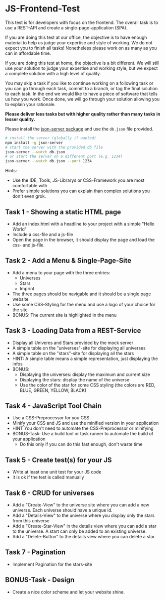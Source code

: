 # JS-Frontend-Test

This test is for developers with focus on the frontend.
The overall task is to use a REST-API and create a single-page-application (SPA).

If you are doing this test at our office, the objective is to have enough material to help us judge your expertise and style of working. We do not expect you to finish all tasks! Nonetheless please work on as many as you can in affordable time.

If you are doing this test at home, the objective is a bit different. We will still use your solution to judge your expertise and working style, but we expect a complete solution with a high level of quality.

You may skip a task if you like to continue working on a following task or you can go through
each task, commit to a branch, or tag the final solution to each task. In the end we would like to have a piece of software that tells us how you work. Once done, we will go through your solution allowing you to explain your rationale.

__Please deliver less tasks but with higher quality rather than many tasks in lesser quality.__

Please install the [json-server package](https://www.npmjs.com/package/json-server) and use the ```db.json``` file provided. 
 
```bash
# install the server (globally if wanted)
npm install -g json-server
# start the server with the provided db file
json-server --watch db.json
# or start the server on a different port (e.g. 1234)
json-server --watch db.json --port 1234
```

Hints:

   * Use the IDE, Tools, JS-Librarys or CSS-Framework you are most comfortable with
   * Prefer simple solutions you can explain than complex solutions you don't even grok.


## Task 1 - Showing a static HTML page

   * Add an index.html with a headline to your project with a simple "Hello World"
   * Include a css-file and a js-file
   * Open the page in the browser, it should display the page and load the css- and js-file.


## Task 2 - Add a Menu & Single-Page-Site

   * Add a menu to your page with the three entries:
      * Universes
      * Stars
      * Imprint
   * The three pages should be navigable and it should be a single page website
   * Use some CSS-Styling for the menu and use a logo of your choice for the site 
   * BONUS: The current site is highlighted in the menu


## Task 3 - Loading Data from a REST-Service

   * Display all Univeres and Stars provided by the mock server 
   * A simple table on the "universes"-site for displaying all universes
   * A simple table on the "stars"-site for displaying all the stars
   * HINT: A simple table means a simple representation, just displaying the infos
   * BONUS:
      * Displaying the universes: display the maximum and current size
      * Displaying the stars: display the name of the universe
      * Use the color of the star for some CSS styling (the colors are RED, BLUE, GREEN, YELLOW, BLACK)

## Task 4 - JavaScript Tool Chain

   * Use a CSS-Preprocessor for you CSS
   * Minify your CSS and JS and use the minified version in your application
   * HINT You don't need to automate the CSS-Preprocessor or minifying
   * BONUS-Task: Use a build tool or task runner to automate the build of your application
      * Do this only if you can do this fast enough, don't waste time


## Task 5 - Create test(s) for your JS

   * Write at least one unit test for your JS code
   * It is ok if the test is called manually


## Task 6 - CRUD for universes

   * Add a "Create-View" to the universe site where you can add a new universe. Each universe should have a unique id. 
   * Add a "Details-View" to the universe where you display only the stars from this universe
   * Add a "Create-Star-View" in the details view where you can add a star to the universe. A start can only be added to an existing universe.
   * Add a "Delete-Button" to the details view where you can delete a star.


## Task 7 - Pagination

   * Implement Pagination for the stars-site


## BONUS-Task - Design

   * Create a nice color scheme and let your website shine.
